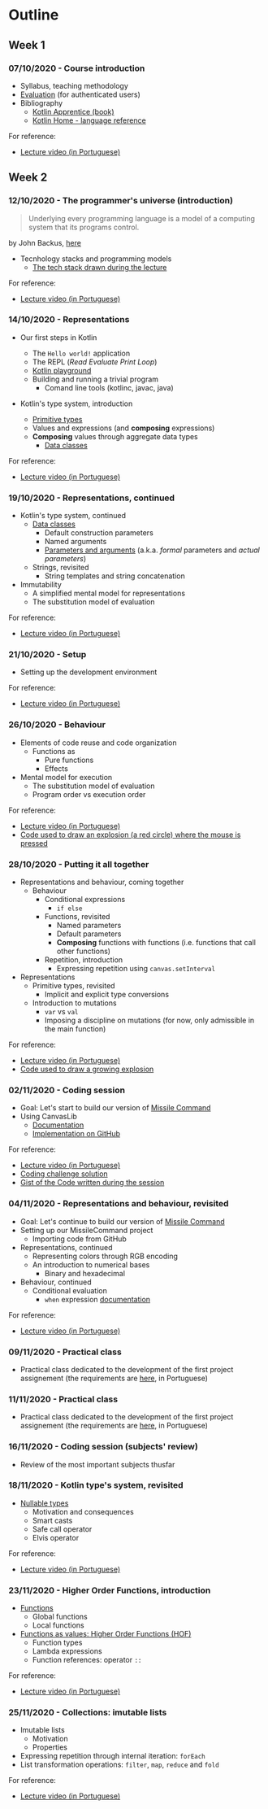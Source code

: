 # Outline

## Week 1
### 07/10/2020 - Course introduction
* Syllabus, teaching methodology 
* [Evaluation](https://2021moodle.isel.pt/mod/page/view.php?id=121005) (for authenticated users)
* Bibliography
  * [Kotlin Apprentice (book)](https://www.amazon.com/Kotlin-Apprentice-Second-Beginning-Programming/dp/1950325008/ref=sr_1_1)
  * [Kotlin Home - language reference](https://kotlinlang.org/docs/reference/)

For reference:
* [Lecture video (in Portuguese)](https://www.youtube.com/watch?v=Nf6Q5UQ6lDk&list=PL8XxoCaL3dBgXjxTLx4Fm-uxTD8k-cXQA&index=1)

## Week 2
### 12/10/2020 - The programmer's universe (introduction)

> Underlying every programming language is a model
> of a computing system that its programs control.   

by John Backus, [here](https://dl.acm.org/doi/pdf/10.1145/359576.359579)

* Tecnhology stacks and programming models
  * [The tech stack drawn during the lecture](assets/tech_stack.png "A tech stack")

For reference:
* [Lecture video (in Portuguese)](https://www.youtube.com/watch?v=wEd6ARKXCjI&list=PL8XxoCaL3dBgXjxTLx4Fm-uxTD8k-cXQA&index=2)

### 14/10/2020 - Representations
* Our first steps in Kotlin
  * The `Hello world!` application
  * The REPL (_Read Evaluate Print Loop_)
  * [Kotlin playground](https://play.kotlinlang.org/)
  * Building and running a trivial program
    * Comand line tools (kotlinc, javac, java)
  
* Kotlin's type system, introduction
  * [Primitive types](https://kotlinlang.org/docs/reference/basic-types.html)
  * Values and expressions (and __composing__ expressions)
  * __Composing__ values through aggregate data types
    * [Data classes](https://kotlinlang.org/docs/reference/data-classes.html)
  
For reference:
* [Lecture video (in Portuguese)](https://www.youtube.com/watch?v=nobgBEA2oP8&list=PL8XxoCaL3dBgXjxTLx4Fm-uxTD8k-cXQA&index=3)

### 19/10/2020 - Representations, continued
* Kotlin's type system, continued
  * [Data classes](https://kotlinlang.org/docs/reference/data-classes.html)
    * Default construction parameters
    * Named arguments
    * [Parameters and arguments](https://en.wikipedia.org/wiki/Parameter_(computer_programming)#Parameters_and_arguments) (a.k.a. _formal_ parameters and _actual parameters_)
  * Strings, revisited
    * String templates and string concatenation
* Immutability
  * A simplified mental model for representations
  * The substitution model of evaluation

For reference:
* [Lecture video (in Portuguese)](https://www.youtube.com/watch?v=YELdO0TZEhM&list=PL8XxoCaL3dBgXjxTLx4Fm-uxTD8k-cXQA&index=4)

### 21/10/2020 - Setup
* Setting up the development environment

For reference:
* [Lecture video (in Portuguese)](https://www.youtube.com/watch?v=GZWstPijzxA&list=PL8XxoCaL3dBgXjxTLx4Fm-uxTD8k-cXQA&index=5)

### 26/10/2020 - Behaviour
* Elements of code reuse and code organization
  * Functions as
    * Pure functions
    * Effects
* Mental model for execution
  * The substitution model of evaluation
  * Program order vs execution order

For reference:
* [Lecture video (in Portuguese)](https://www.youtube.com/watch?v=1uH6NwxSHEo&list=PL8XxoCaL3dBgXjxTLx4Fm-uxTD8k-cXQA&index=6)
* [Code used to draw an explosion (a red circle) where the mouse is pressed](https://gist.github.com/palbp/d0f43caa85b21d8e91d09e03e9a0c5ab)

### 28/10/2020 - Putting it all together
* Representations and behaviour, coming together
  * Behaviour
    * Conditional expressions
      * `if else`
    * Functions, revisited
      * Named parameters
      * Default parameters
      * __Composing__ functions with functions (i.e. functions that call other functions)
    * Repetition, introduction
      * Expressing repetition using `canvas.setInterval`
* Representations
  * Primitive types, revisited
    * Implicit and explicit type conversions
  * Introduction to mutations 
    * `var` vs `val`
    * Imposing a discipline on mutations (for now, only admissible in the main function)
  
For reference:
* [Lecture video (in Portuguese)](https://www.youtube.com/watch?v=-S2WHawYf0c&list=PL8XxoCaL3dBgXjxTLx4Fm-uxTD8k-cXQA&index=7)
* [Code used to draw a growing explosion](https://gist.github.com/palbp/1d7bff47e83ce68e2c3f098c23b16092)

### 02/11/2020 - Coding session 
* Goal: Let's start to build our version of [Missile Command](https://en.wikipedia.org/wiki/Missile_Command)
* Using CanvasLib
  * [Documentation](https://github.com/CCISEL/CanvasLib/blob/master/docs/CanvasLib.pdf)
  * [Implementation on GitHub](https://github.com/CCISEL/CanvasLib)

For reference:
* [Lecture video (in Portuguese)](https://www.youtube.com/watch?v=VocpJ9qoP4Q&list=PL8XxoCaL3dBgXjxTLx4Fm-uxTD8k-cXQA&index=8)
* [Coding challenge solution](https://gist.github.com/palbp/6b3766d45f5cec89877ff12e0bd0da1e)
* [Gist of the Code written during the session](https://gist.github.com/palbp/94ab93113c69d12e44dcef9d99231b31)

### 04/11/2020 - Representations and behaviour, revisited
* Goal: Let's continue to build our version of [Missile Command](https://en.wikipedia.org/wiki/Missile_Command)
* Setting up our MissileCommand project
  * Importing code from GitHub
* Representations, continued
  * Representing colors through RGB encoding
  * An introduction to numerical bases
    * Binary and hexadecimal
* Behaviour, continued
  * Conditional evaluation
    * `when` expression [documentation](https://kotlinlang.org/docs/reference/control-flow.html#when-expression)

For reference:
* [Lecture video (in Portuguese)](https://www.youtube.com/watch?v=u0_1uoC6u74&list=PL8XxoCaL3dBgXjxTLx4Fm-uxTD8k-cXQA&index=9)

### 09/11/2020 - Practical class
* Practical class dedicated to the development of the first project assignement (the requirements are [here](assets/trab1Pg2021.pdf), in Portuguese)

### 11/11/2020 - Practical class
* Practical class dedicated to the development of the first project assignement (the requirements are [here](assets/trab1Pg2021.pdf), in Portuguese)

### 16/11/2020 - Coding session (subjects' review)
* Review of the most important subjects thusfar

### 18/11/2020 - Kotlin type's system, revisited
* [Nullable types](https://kotlinlang.org/docs/reference/null-safety.html)
  * Motivation and consequences
  * Smart casts
  * Safe call operator
  * Elvis operator

For reference:
* [Lecture video (in Portuguese)](https://www.youtube.com/watch?v=iFTEmryDOqE&list=PL8XxoCaL3dBgXjxTLx4Fm-uxTD8k-cXQA&index=11)

### 23/11/2020 - Higher Order Functions, introduction
* [Functions](https://kotlinlang.org/docs/reference/functions.html)
  * Global functions
  * Local functions
* [Functions as values: Higher Order Functions (HOF)](https://kotlinlang.org/docs/reference/lambdas.html)
  * Function types
  * Lambda expressions
  * Function references: operator `::`

For reference:
* [Lecture video (in Portuguese)](https://www.youtube.com/watch?v=-_13jOIuyv4&list=PL8XxoCaL3dBgXjxTLx4Fm-uxTD8k-cXQA&index=12)

### 25/11/2020 - Collections: imutable lists
* Imutable lists
  * Motivation
  * Properties
* Expressing repetition through internal iteration: `forEach`
* List transformation operations: `filter`, `map`, `reduce` and `fold`
 
For reference:
* [Lecture video (in Portuguese)](#25112020---collections-imutable-lists)
